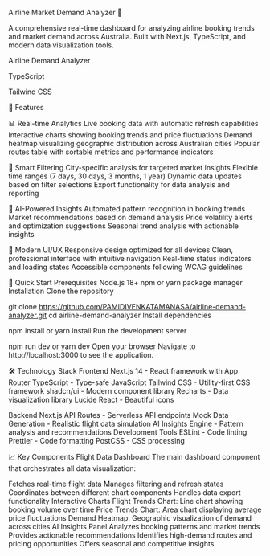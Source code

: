 Airline Market Demand Analyzer 🛫


A comprehensive real-time dashboard for analyzing airline booking trends and market demand across Australia. Built with Next.js, TypeScript, and modern data visualization tools.

Airline Demand Analyzer

TypeScript

Tailwind CSS

🌟 Features


📊 Real-time Analytics
Live booking data with automatic refresh capabilities
Interactive charts showing booking trends and price fluctuations
Demand heatmap visualizing geographic distribution across Australian cities
Popular routes table with sortable metrics and performance indicators


🎯 Smart Filtering
City-specific analysis for targeted market insights
Flexible time ranges (7 days, 30 days, 3 months, 1 year)
Dynamic data updates based on filter selections
Export functionality for data analysis and reporting


🤖 AI-Powered Insights
Automated pattern recognition in booking trends
Market recommendations based on demand analysis
Price volatility alerts and optimization suggestions
Seasonal trend analysis with actionable insights


📱 Modern UI/UX
Responsive design optimized for all devices
Clean, professional interface with intuitive navigation
Real-time status indicators and loading states
Accessible components following WCAG guidelines


🚀 Quick Start
Prerequisites
Node.js 18+
npm or yarn package manager
Installation
Clone the repository

git clone https://github.com/PAMIDIVENKATAMANASA/airline-demand-analyzer.git
cd airline-demand-analyzer
Install dependencies

npm install
 or
yarn install
Run the development server

npm run dev
 or
yarn dev
Open your browser Navigate to http://localhost:3000 to see the application.

🛠️ Technology Stack
Frontend
Next.js 14 - React framework with App Router
TypeScript - Type-safe JavaScript
Tailwind CSS - Utility-first CSS framework
shadcn/ui - Modern component library
Recharts - Data visualization library
Lucide React - Beautiful icons


Backend
Next.js API Routes - Serverless API endpoints
Mock Data Generation - Realistic flight data simulation
AI Insights Engine - Pattern analysis and recommendations
Development Tools
ESLint - Code linting
Prettier - Code formatting
PostCSS - CSS processing


📈 Key Components
Flight Data Dashboard
The main dashboard component that orchestrates all data visualization:

Fetches real-time flight data
Manages filtering and refresh states
Coordinates between different chart components
Handles data export functionality
Interactive Charts
Flight Trends Chart: Line chart showing booking volume over time
Price Trends Chart: Area chart displaying average price fluctuations
Demand Heatmap: Geographic visualization of demand across cities
AI Insights Panel
Analyzes booking patterns and market trends
Provides actionable recommendations
Identifies high-demand routes and pricing opportunities
Offers seasonal and competitive insights


